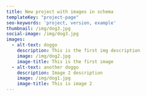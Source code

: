 ```yaml
---
title: New project with images in schema
templateKey: "project-page"
seo-keywords: 'project, version, example'
thumbnail: /img/dog3.jpg
social-image: /img/dog3.jpg
images:
  - alt-text: doggo
    description: This is the first img description
    image: /img/dog2.jpg
    image-title: This is the first image
  - alt-text: another doggo
    description: Image 2 description
    image: /img/dog1.jpg
    image-title: This is image 2
---
```


